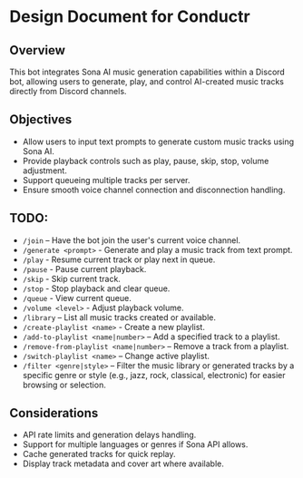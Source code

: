 # Design Document for Conductr

## Overview  
This bot integrates Sona AI music generation capabilities within a Discord bot, allowing users to generate, play, and control AI-created music tracks directly from Discord channels.

## Objectives  
- Allow users to input text prompts to generate custom music tracks using Sona AI.  
- Provide playback controls such as play, pause, skip, stop, volume adjustment.  
- Support queueing multiple tracks per server.  
- Ensure smooth voice channel connection and disconnection handling.

## TODO:  
- `/join` – Have the bot join the user's current voice channel.  
- `/generate <prompt>` - Generate and play a music track from text prompt.  
- `/play` - Resume current track or play next in queue.  
- `/pause` - Pause current playback.  
- `/skip` - Skip current track.  
- `/stop` - Stop playback and clear queue.  
- `/queue` - View current queue.  
- `/volume <level>` - Adjust playback volume.  
- `/library` – List all music tracks created or available.  
- `/create-playlist <name>` - Create a new playlist.  
- `/add-to-playlist <name|number>` – Add a specified track to a playlist.  
- `/remove-from-playlist <name|number>` – Remove a track from a playlist.  
- `/switch-playlist <name>` – Change active playlist.  
- `/filter <genre|style>` – Filter the music library or generated tracks by a specific genre or style (e.g., jazz, rock, classical, electronic) for easier browsing or selection.

## Considerations  
- API rate limits and generation delays handling.  
- Support for multiple languages or genres if Sona API allows.  
- Cache generated tracks for quick replay.  
- Display track metadata and cover art where available.
